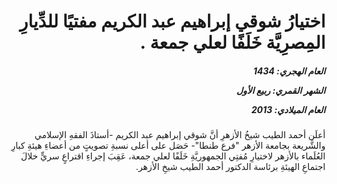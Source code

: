 <h1 dir="rtl">اختيارُ شوقي إبراهيم عبد الكريم مفتيًا للدِّيارِ المِصرِيَّة خَلَفًا لعلي جمعة .</h1>

<h5 dir="rtl">العام الهجري:  1434

الشهر القمري: ربيع الأول

العام الميلادي: 2013</h5>

<p dir="rtl">أعلَن أحمد الطيب شيخُ الأزهرِ أنَّ شوقي إبراهيم عبد الكريم -أستاذَ الفقهِ الإسلامي والشَّريعة بجامعة الأزهر "فرع طنطا"- حَصَل على أعلى نسبةِ تصويتٍ من أعضاءِ هيئةِ كبارِ العُلَماء بالأزهر لاختيارِ مُفتِي الجمهوريَّةِ خَلَفًا لعلي جمعة، عَقِبَ إجراءِ اقتراعٍ سريٍّ خلالَ اجتماعِ الهيئةِ برئاسة الدكتور أحمد الطيب شيخِ الأزهر.</p></br>
